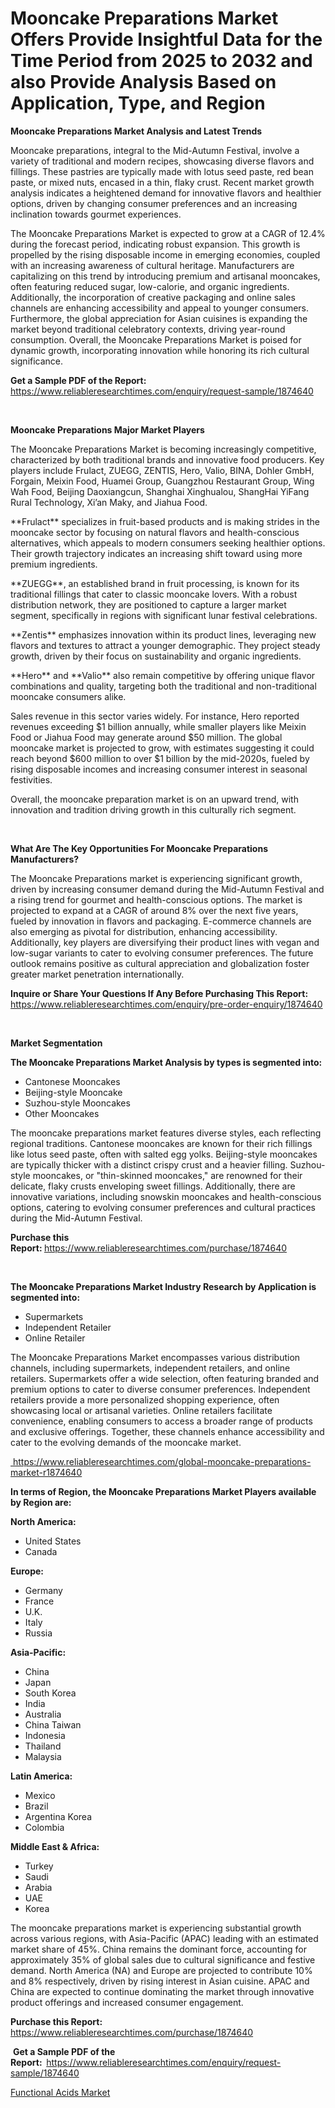 <p><h1>Mooncake Preparations Market Offers Provide Insightful Data for the Time Period from 2025 to 2032 and also Provide Analysis Based on Application, Type, and Region</h1></p><p><strong>Mooncake Preparations Market Analysis and Latest Trends</strong></p>
<p><p>Mooncake preparations, integral to the Mid-Autumn Festival, involve a variety of traditional and modern recipes, showcasing diverse flavors and fillings. These pastries are typically made with lotus seed paste, red bean paste, or mixed nuts, encased in a thin, flaky crust. Recent market growth analysis indicates a heightened demand for innovative flavors and healthier options, driven by changing consumer preferences and an increasing inclination towards gourmet experiences.</p><p>The Mooncake Preparations Market is expected to grow at a CAGR of 12.4% during the forecast period, indicating robust expansion. This growth is propelled by the rising disposable income in emerging economies, coupled with an increasing awareness of cultural heritage. Manufacturers are capitalizing on this trend by introducing premium and artisanal mooncakes, often featuring reduced sugar, low-calorie, and organic ingredients. Additionally, the incorporation of creative packaging and online sales channels are enhancing accessibility and appeal to younger consumers. Furthermore, the global appreciation for Asian cuisines is expanding the market beyond traditional celebratory contexts, driving year-round consumption. Overall, the Mooncake Preparations Market is poised for dynamic growth, incorporating innovation while honoring its rich cultural significance.</p></p>
<p><strong>Get a Sample PDF of the Report:&nbsp;</strong> <a href="https://www.reliableresearchtimes.com/enquiry/request-sample/1874640?utm_campaign=2177&utm_medium=2&utm_source=Github&utm_content=ia&utm_term=15022025&utm_id=mooncake-preparations">https://www.reliableresearchtimes.com/enquiry/request-sample/1874640</a></p>
<p>&nbsp;</p>
<p><strong>Mooncake Preparations Major Market Players</strong></p>
<p><p>The Mooncake Preparations Market is becoming increasingly competitive, characterized by both traditional brands and innovative food producers. Key players include Frulact, ZUEGG, ZENTIS, Hero, Valio, BINA, Dohler GmbH, Forgain, Meixin Food, Huamei Group, Guangzhou Restaurant Group, Wing Wah Food, Beijing Daoxiangcun, Shanghai Xinghualou, ShangHai YiFang Rural Technology, Xi’an Maky, and Jiahua Food.</p><p>**Frulact** specializes in fruit-based products and is making strides in the mooncake sector by focusing on natural flavors and health-conscious alternatives, which appeals to modern consumers seeking healthier options. Their growth trajectory indicates an increasing shift toward using more premium ingredients.</p><p>**ZUEGG**, an established brand in fruit processing, is known for its traditional fillings that cater to classic mooncake lovers. With a robust distribution network, they are positioned to capture a larger market segment, specifically in regions with significant lunar festival celebrations.</p><p>**Zentis** emphasizes innovation within its product lines, leveraging new flavors and textures to attract a younger demographic. They project steady growth, driven by their focus on sustainability and organic ingredients.</p><p>**Hero** and **Valio** also remain competitive by offering unique flavor combinations and quality, targeting both the traditional and non-traditional mooncake consumers alike.</p><p>Sales revenue in this sector varies widely. For instance, Hero reported revenues exceeding $1 billion annually, while smaller players like Meixin Food or Jiahua Food may generate around $50 million. The global mooncake market is projected to grow, with estimates suggesting it could reach beyond $600 million to over $1 billion by the mid-2020s, fueled by rising disposable incomes and increasing consumer interest in seasonal festivities. </p><p>Overall, the mooncake preparation market is on an upward trend, with innovation and tradition driving growth in this culturally rich segment.</p></p>
<p>&nbsp;</p>
<p><strong>What Are The Key Opportunities For Mooncake Preparations Manufacturers?</strong></p>
<p><p>The Mooncake Preparations market is experiencing significant growth, driven by increasing consumer demand during the Mid-Autumn Festival and a rising trend for gourmet and health-conscious options. The market is projected to expand at a CAGR of around 8% over the next five years, fueled by innovation in flavors and packaging. E-commerce channels are also emerging as pivotal for distribution, enhancing accessibility. Additionally, key players are diversifying their product lines with vegan and low-sugar variants to cater to evolving consumer preferences. The future outlook remains positive as cultural appreciation and globalization foster greater market penetration internationally.</p></p>
<p><strong>Inquire or Share Your Questions If Any Before Purchasing This Report:</strong> <a href="https://www.reliableresearchtimes.com/enquiry/pre-order-enquiry/1874640?utm_campaign=2177&utm_medium=2&utm_source=Github&utm_content=ia&utm_term=15022025&utm_id=mooncake-preparations">https://www.reliableresearchtimes.com/enquiry/pre-order-enquiry/1874640</a></p>
<p>&nbsp;</p>
<p><strong>Market Segmentation</strong></p>
<p><strong>The Mooncake Preparations Market Analysis by types is segmented into:</strong></p>
<p><ul><li>Cantonese Mooncakes</li><li>Beijing-style Mooncake</li><li>Suzhou-style Mooncakes</li><li>Other Mooncakes</li></ul></p>
<p><p>The mooncake preparations market features diverse styles, each reflecting regional traditions. Cantonese mooncakes are known for their rich fillings like lotus seed paste, often with salted egg yolks. Beijing-style mooncakes are typically thicker with a distinct crispy crust and a heavier filling. Suzhou-style mooncakes, or "thin-skinned mooncakes," are renowned for their delicate, flaky crusts enveloping sweet fillings. Additionally, there are innovative variations, including snowskin mooncakes and health-conscious options, catering to evolving consumer preferences and cultural practices during the Mid-Autumn Festival.</p></p>
<p><strong>Purchase this Report:&nbsp;</strong><a href="https://www.reliableresearchtimes.com/purchase/1874640?utm_campaign=2177&utm_medium=2&utm_source=Github&utm_content=ia&utm_term=15022025&utm_id=mooncake-preparations">https://www.reliableresearchtimes.com/purchase/1874640</a></p>
<p>&nbsp;</p>
<p><strong>The Mooncake Preparations Market Industry Research by Application is segmented into:</strong></p>
<p><ul><li>Supermarkets</li><li>Independent Retailer</li><li>Online Retailer</li></ul></p>
<p><p>The Mooncake Preparations Market encompasses various distribution channels, including supermarkets, independent retailers, and online retailers. Supermarkets offer a wide selection, often featuring branded and premium options to cater to diverse consumer preferences. Independent retailers provide a more personalized shopping experience, often showcasing local or artisanal varieties. Online retailers facilitate convenience, enabling consumers to access a broader range of products and exclusive offerings. Together, these channels enhance accessibility and cater to the evolving demands of the mooncake market.</p></p>
<p><a href="https://www.reliableresearchtimes.com/global-mooncake-preparations-market-r1874640?utm_campaign=2177&utm_medium=2&utm_source=Github&utm_content=ia&utm_term=15022025&utm_id=mooncake-preparations">&nbsp;https://www.reliableresearchtimes.com/global-mooncake-preparations-market-r1874640</a></p>
<p><strong>In terms of Region, the Mooncake Preparations Market Players available by Region are:</strong></p>
<p>
    <p> <strong> North America: </strong>
        <ul>
            <li>United States</li>
            <li>Canada</li>
        </ul>
        </p> 
    <p> <strong> Europe: </strong>
        <ul>
            <li>Germany</li>
            <li>France</li>
            <li>U.K.</li>
            <li>Italy</li>
            <li>Russia</li>
        </ul>
        </p> 
    <p> <strong> Asia-Pacific: </strong>
        <ul>
            <li>China</li>
            <li>Japan</li>
            <li>South Korea</li>
            <li>India</li>
            <li>Australia</li>
            <li>China Taiwan</li>
            <li>Indonesia</li>
            <li>Thailand</li>
            <li>Malaysia</li>
        </ul>
        </p> 
    <p> <strong> Latin America: </strong>
        <ul>
            <li>Mexico</li>
            <li>Brazil</li>
            <li>Argentina Korea</li>
            <li>Colombia</li>
        </ul>
        </p> 
    <p> <strong> Middle East & Africa: </strong>
        <ul>
            <li>Turkey</li>
            <li>Saudi</li>
            <li>Arabia</li>
            <li>UAE</li>
            <li>Korea</li>
        </ul>
    </p>
    </p>
<p><p>The mooncake preparations market is experiencing substantial growth across various regions, with Asia-Pacific (APAC) leading with an estimated market share of 45%. China remains the dominant force, accounting for approximately 35% of global sales due to cultural significance and festive demand. North America (NA) and Europe are projected to contribute 10% and 8% respectively, driven by rising interest in Asian cuisine. APAC and China are expected to continue dominating the market through innovative product offerings and increased consumer engagement.</p></p>
<p><strong>Purchase this Report: </strong><a href="https://www.reliableresearchtimes.com/purchase/1874640?utm_campaign=2177&utm_medium=2&utm_source=Github&utm_content=ia&utm_term=15022025&utm_id=mooncake-preparations">https://www.reliableresearchtimes.com/purchase/1874640</a></p>
<p>&nbsp;<strong>Get a Sample PDF of the Report:&nbsp;&nbsp;</strong><a href="https://www.reliableresearchtimes.com/enquiry/request-sample/1874640?utm_campaign=2177&utm_medium=2&utm_source=Github&utm_content=ia&utm_term=15022025&utm_id=mooncake-preparations">https://www.reliableresearchtimes.com/enquiry/request-sample/1874640</a></p>
<p><strong></strong></p>
<p><p><a href="https://github.com/SamiaChowdhury801/Market-Research-Report-List-1/blob/main/functional-acids-market.md?utm_campaign=2177&utm_medium=2&utm_source=Github&utm_content=ia&utm_term=15022025&utm_id=mooncake-preparations">Functional Acids Market</a></p></p>
